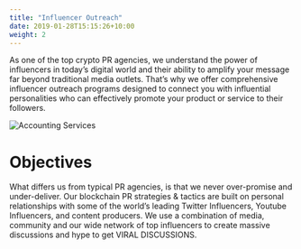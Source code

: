 ```yaml
---
title: "Influencer Outreach"
date: 2019-01-28T15:15:26+10:00
weight: 2
---
```


As one of the top crypto PR agencies, we understand the power of influencers in today’s digital world and their ability to amplify your message far beyond traditional media outlets. That’s why we offer comprehensive influencer outreach programs designed to connect you with influential personalities who can effectively promote your product or service to their followers.  

![Accounting Services](/images/austin-distel-nGc5RT2HmF0-unsplash.jpg)

# Objectives

What differs us from typical PR agencies, is that we never over-promise and under-deliver. Our blockchain PR strategies & tactics are built on personal relationships with some of the world’s leading Twitter Influencers, Youtube Influencers, and content producers. We use a combination of media, community and our wide network of top influencers to create massive discussions and hype to get VIRAL DISCUSSIONS.
